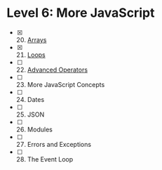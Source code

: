 # Level 6: More JavaScript

- [x] 20. [Arrays](./20-arrays.md)
- [x] 21. [Loops](./21-loops.md)
- [ ] 22. [Advanced Operators](./22-operators.md)
- [ ] 23. More JavaScript Concepts
- [ ] 24. Dates
- [ ] 25. JSON
- [ ] 26. Modules
- [ ] 27. Errors and Exceptions
- [ ] 28. The Event Loop
